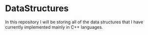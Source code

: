 # DataStructures
In this repository I will be storing all of the data structures that I have currently implemented mainly in C++ languages.
